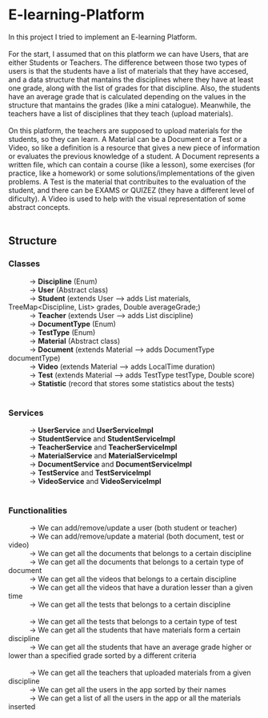 # E-learning-Platform

In this project I tried to implement an E-learning Platform. <br /> <br />
For the start, I assumed that on this platform we can have Users, that are either Students or Teachers. The difference between those two types of users is that the students have a list of materials that they have accesed, and a data structure that mantains the disciplines where they have at least one grade, along with the list of grades for that discipline. Also, the students have an average grade that is calculated depending on the values in the structure that mantains the grades (like a mini catalogue). Meanwhile, the teachers have a list of disciplines that they teach (upload materials). <br /> <br />
On this platform, the teachers are supposed to upload materials for the students, so they can learn. A Material can be a Document or a Test or a Video, so like a definition is a resource that gives a new piece of information or evaluates the previous knowledge of a student. A Document represents a written file, which can contain a course (like a lesson), some exercises (for practice, like a homework) or some solutions/implementations of the given problems. A Test is the material that contribuites to the evaluation of the student, and there can be EXAMS or QUIZEZ (they have a different level of dificulty). A Video is used to help with the visual representation of some abstract concepts. <br /><br />

## Structure <br />

### Classes <br />
&emsp;&emsp;&emsp;-> **Discipline** (Enum) <br />
&emsp;&emsp;&emsp;-> **User** (Abstract class) <br />
&emsp;&emsp;&emsp;-> **Student** (extends User --> adds List<Material> materials, TreeMap<Discipline, List<Double>> grades, Double averageGrade;) <br />
&emsp;&emsp;&emsp;-> **Teacher** (extends User --> adds List<Dicipline> discipline) <br />
&emsp;&emsp;&emsp;-> **DocumentType** (Enum) <br />
&emsp;&emsp;&emsp;-> **TestType** (Enum) <br />
&emsp;&emsp;&emsp;-> **Material** (Abstract class) <br />
&emsp;&emsp;&emsp;-> **Document** (extends Material --> adds DocumentType documentType) <br />
&emsp;&emsp;&emsp;-> **Video** (extends Material --> adds LocalTime duration) <br />
&emsp;&emsp;&emsp;-> **Test** (extends Material --> adds TestType testType, Double score) <br />
&emsp;&emsp;&emsp;-> **Statistic** (record that stores some statistics about the tests) <br />
<br />
### Services <br />
&emsp;&emsp;&emsp;-> **UserService** and **UserServiceImpl** <br />
&emsp;&emsp;&emsp;-> **StudentService** and **StudentServiceImpl** <br />
&emsp;&emsp;&emsp;-> **TeacherService** and **TeacherServiceImpl** <br />
&emsp;&emsp;&emsp;-> **MaterialService** and **MaterialServiceImpl** <br />
&emsp;&emsp;&emsp;-> **DocumentService** and **DocumentServiceImpl** <br />
&emsp;&emsp;&emsp;-> **TestService** and **TestServiceImpl** <br />
&emsp;&emsp;&emsp;-> **VideoService** and **VideoServiceImpl** <br />
<br />
### Functionalities <br />
&emsp;&emsp;&emsp;-> We can add/remove/update a user (both student or teacher) <br />
&emsp;&emsp;&emsp;-> We can add/remove/update a material (both document, test or video) <br />
&emsp;&emsp;&emsp;-> We can get all the documents that belongs to a certain discipline <br />
&emsp;&emsp;&emsp;-> We can get all the documents that belongs to a certain type of document<br />
&emsp;&emsp;&emsp;-> We can get all the videos that belongs to a certain discipline <br />
&emsp;&emsp;&emsp;-> We can get all the videos that have a duration lesser than a given time <br />
&emsp;&emsp;&emsp;-> We can get all the tests that belongs to a certain discipline <br />  
&emsp;&emsp;&emsp;-> We can get all the tests that belongs to a certain type of test <br />
&emsp;&emsp;&emsp;-> We can get all the students that have materials form a certain discipline <br />
&emsp;&emsp;&emsp;-> We can get all the students that have an average grade higher or lower than a specified grade sorted by a different criteria<br />  
&emsp;&emsp;&emsp;-> We can get all the teachers that uploaded materials from a given discipline <br />
&emsp;&emsp;&emsp;-> We can get all the users in the app sorted by their names <br /> 
&emsp;&emsp;&emsp;-> We can get a list of all the users in the app or all the materials inserted <br />
  
  


